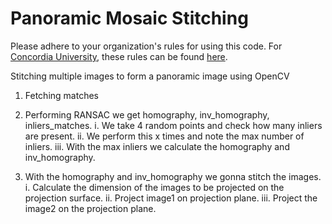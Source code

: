 # Panoramic Mosaic Stitching
Please adhere to your organization's rules for using this code. For [Concordia University](http://www.concordia.ca), these rules can be found [here](http://www.concordia.ca/students/academic-integrity/offences.html).

Stitching multiple images to form a panoramic image using OpenCV

1. Fetching matches
2. Performing RANSAC we get homography, inv_homography, inliers_matches.
	i. We take 4 random points and check how many inliers are present.
	ii. We perform this x times and note the max number of inliers.
	iii. With the max inliers we calculate the homography and inv_homography.

3. With the homography and inv_homography we gonna stitch the images.
	i. Calculate the dimension of the images to be projected on the projection surface.
	ii. Project image1 on projection plane.
	iii. Project the image2 on the projection plane.
